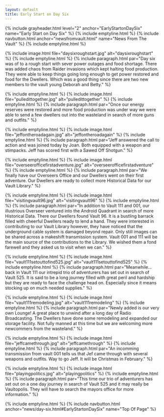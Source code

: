 ```yaml
---
layout: default
title: Early Start on Day Six
---
```

{% include grayheader.html level="2" anchor="EarlyStartonDaySix" name="Early Start on Day Six" %}
{% include emptyline.html %}
{% include navbutton.html anchor="newsfromvault.html" name="News From The Vault" %}
{% include emptyline.html %}

{% include image.html file="daysixroughstart.jpg" alt="daysixroughstart" %}
{% include emptyline.html %}
{% include paragraph.html par="Day six was of to a rough start with sever power outages and food shortage. There was added chaos from Raider invasions which kept halting food production. They were able to keep things going long enough to get power restored and food for the Dwellers. Which was a good thing since there are two new members to the vault young Deborah and Betty." %}

{% include emptyline.html %}
{% include image.html file="pulledittogether.jpg" alt="pulledittogether" %}
{% include emptyline.html %}
{% include paragraph.html par="Once our energy reserves were restored and more food production was under way we were able to send a few dwellers out into the wasteland in search of more guns and outfits." %}

{% include emptyline.html %}
{% include image.html file="jeffontheroadagain.jpg" alt="jeffontheroadagain" %}
{% include emptyline.html %}
{% include paragraph.html par="Jeff answered the call to action and was joined today by Joan. Both equipped with a weapon and stimpacks. Jeff has scored first with a Sawed Off Shotgun." %}

{% include emptyline.html %}
{% include image.html file="overseerofficefirstadventure.jpg" alt="overseerofficefirstadventure" %}
{% include emptyline.html %}
{% include paragraph.html par="We finally have our Overseers Office and our Dwellers went on their first adventure. Our Dwellers are ready to collect more Historical Data for our Vault Library." %}

{% include emptyline.html %}
{% include image.html file="visitingvault96.jpg" alt="visitingvault96" %}
{% include emptyline.html %}
{% include paragraph.html par="In addition to Vault 111 and 001, our illustrious Overseer ventured into the Android Quadrant in search of more Historical Data. There our Dwellers found Vault 96. It is a bustling barrack filled with cheerful Dwellers ready to lend a hand. They were interested in contributing to our Vault Library however, they have noticed that the underground cable system is damaged beyond repair. Only still images can be shared across a makeshift transmission system. Vault 001 and 111 will be the main source of the contributions to the Library. We wished them a fond farewell and they asked us to visit when we can." %}

{% include emptyline.html %}
{% include image.html file="vault111setouttofind525.jpg" alt="vault111setouttofind525" %}
{% include emptyline.html %}
{% include paragraph.html par="Meanwhile... back in Vault 111 our intrepid trio of adventurers has set out in search of Vault 525. It is said to be a long journey filled with great peril and hardship but they are ready to face the challenge head on. Especially since it means stocking up on much needed supplies." %}

{% include emptyline.html %}
{% include image.html file="vault111remodeling.jpg" alt="vault111remodeling" %}
{% include emptyline.html %}
{% include paragraph.html par="Newly added is our very own Lounge! A great place to unwind after a long day of Radio Broadcasting. The Dwellers have done some remodeling and expanded our storage facility. Not fully manned at this time but we are welcoming more newcommers from the wasteland." %}

{% include emptyline.html %}
{% include image.html file="jeffcamethrough.jpg" alt="jeffcamethrough" %}
{% include emptyline.html %}
{% include paragraph.html par="An incomming transmission from vault 001 tells us that Jef came through with several weapons and outfits. Way to go Jeff. It will be Christmas in February." %}

{% include emptyline.html %}
{% include image.html file="playingpolitics.jpg" alt="playingpolitics" %}
{% include emptyline.html %}
{% include paragraph.html par="This time our trio of adventurers has set out on a one day journey in search of Vault 525 and it may really be Vaultopolis. They will have to search the mayors office for more information." %}

{% include emptyline.html %}
{% include navbutton.html anchor="news/day-six.html#EarlyStartonDaySix" name="Top Of Page" %}
